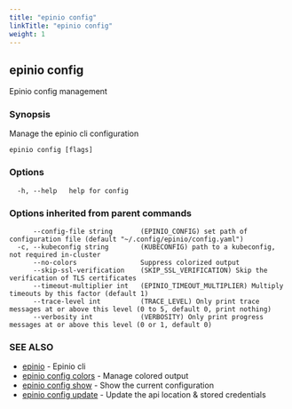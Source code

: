```yaml
---
title: "epinio config"
linkTitle: "epinio config"
weight: 1
---
```

## epinio config

Epinio config management

### Synopsis

Manage the epinio cli configuration

```
epinio config [flags]
```

### Options

```
  -h, --help   help for config
```

### Options inherited from parent commands

```
      --config-file string       (EPINIO_CONFIG) set path of configuration file (default "~/.config/epinio/config.yaml")
  -c, --kubeconfig string        (KUBECONFIG) path to a kubeconfig, not required in-cluster
      --no-colors                Suppress colorized output
      --skip-ssl-verification    (SKIP_SSL_VERIFICATION) Skip the verification of TLS certificates
      --timeout-multiplier int   (EPINIO_TIMEOUT_MULTIPLIER) Multiply timeouts by this factor (default 1)
      --trace-level int          (TRACE_LEVEL) Only print trace messages at or above this level (0 to 5, default 0, print nothing)
      --verbosity int            (VERBOSITY) Only print progress messages at or above this level (0 or 1, default 0)
```

### SEE ALSO

* [epinio](epinio.md)	 - Epinio cli
* [epinio config colors](epinio_config_colors.md)	 - Manage colored output
* [epinio config show](epinio_config_show.md)	 - Show the current configuration
* [epinio config update](epinio_config_update.md)	 - Update the api location & stored credentials

